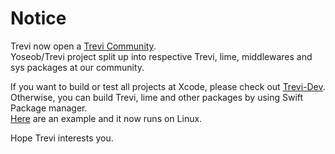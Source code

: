 # Notice
Trevi now open a [Trevi Community](https://github.com/Trevi-Swift).  
Yoseob/Trevi project split up into respective Trevi, lime, middlewares and sys packages at our community.  

If you want to build or test all projects at Xcode, please check out [Trevi-Dev](https://github.com/Trevi-Swift/Trevi-Dev).  
Otherwise, you can build Trevi, lime and other packages by using Swift Package manager.  
[Here](https://github.com/Trevi-Swift/example-trevi-lime) are an example and it now runs on Linux.  

Hope Trevi interests you.